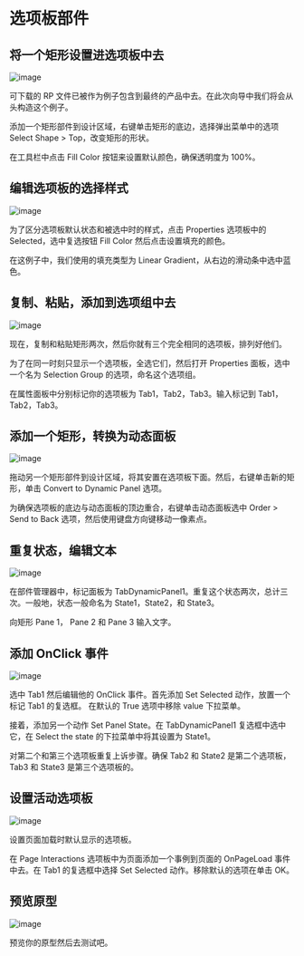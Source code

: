# 选项板部件

## 将一个矩形设置进选项板中去

![image](images/tabcontrol1.png)

可下载的 RP 文件已被作为例子包含到最终的产品中去。在此次向导中我们将会从头构造这个例子。

添加一个矩形部件到设计区域，右键单击矩形的底边，选择弹出菜单中的选项 Select Shape > Top，改变矩形的形状。

在工具栏中点击 Fill Color 按钮来设置默认颜色，确保透明度为 100%。

## 编辑选项板的选择样式

![image](images/tabcontrol2.png)

为了区分选项板默认状态和被选中时的样式，点击 Properties 选项板中的 Selected，选中复选按钮 Fill Color 然后点击设置填充的颜色。

在这例子中，我们使用的填充类型为 Linear Gradient，从右边的滑动条中选中蓝色。

## 复制、粘贴，添加到选项组中去

![image](images/tabcontrol3.png)

现在，复制和粘贴矩形两次，然后你就有三个完全相同的选项板，排列好他们。

为了在同一时刻只显示一个选项板，全选它们，然后打开 Properties 面板，选中一个名为 Selection Group 的选项，命名这个选项组。

在属性面板中分别标记你的选项板为 Tab1，Tab2，Tab3。输入标记到 Tab1，Tab2，Tab3。

## 添加一个矩形，转换为动态面板

![image](images/tabcontrol4.png)

拖动另一个矩形部件到设计区域，将其安置在选项板下面。然后，右键单击新的矩形，单击 Convert to Dynamic Panel 选项。

为确保选项板的底边与动态面板的顶边重合，右键单击动态面板选中 Order > Send to Back 选项，然后使用键盘方向键移动一像素点。 

## 重复状态，编辑文本

![image](images/tabcontrol5.png)

在部件管理器中，标记面板为 TabDynamicPanel1。重复这个状态两次，总计三次。一般地，状态一般命名为 State1，State2，和 State3。

向矩形 Pane 1， Pane 2 和 Pane 3 输入文字。

## 添加 OnClick 事件

![image](images/tabcontrol6.png)

选中 Tab1 然后编辑他的 OnClick 事件。首先添加 Set Selected 动作，放置一个标记 Tab1 的复选框。 在默认的 True 选项中移除 value 下拉菜单。

接着，添加另一个动作 Set Panel State。在 TabDynamicPanel1 复选框中选中它，在 Select the state 的下拉菜单中将其设置为 State1。
  
对第二个和第三个选项板重复上诉步骤。确保 Tab2 和 State2 是第二个选项板， Tab3 和 State3 是第三个选项板的。

## 设置活动选项板

![image](images/tabcontrol7.png)

设置页面加载时默认显示的选项板。

在 Page Interactions 选项板中为页面添加一个事例到页面的 OnPageLoad 事件中去。在 Tab1 的复选框中选择 Set Selected 动作。移除默认的选项在单击 OK。

## 预览原型

![image](images/tabcontrol7.png)

预览你的原型然后去测试吧。
